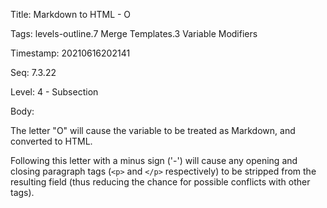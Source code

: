 Title:  Markdown to HTML - O

Tags:   levels-outline.7 Merge Templates.3 Variable Modifiers

Timestamp: 20210616202141

Seq:    7.3.22

Level:  4 - Subsection

Body: 

The letter "O" will cause the variable to be treated as Markdown, and converted to HTML.

Following this letter with a minus sign ('-') will cause any opening and closing paragraph tags (`<p>` and `</p>` respectively) to be stripped from the resulting field (thus reducing the chance for possible conflicts with other tags).
